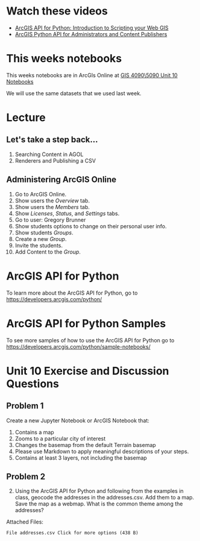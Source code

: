 # Watch these videos
- [ArcGIS API for Python: Introduction to Scripting your Web GIS](https://www.youtube.com/watch?v=WSXzlpVZM50)
- [ArcGIS Python API for Administrators and Content Publishers](https://www.youtube.com/watch?v=4AzOodYTHs4)

# This weeks notebooks
This weeks notebooks are in ArcGIs Online at
[GIS 4090\5090 Unit 10 Notebooks](https://slustl.maps.arcgis.com/home/group.html?id=dd378276497c4d9994ffc50be5c15d8d#overview)

We will use the same datasets that we used last week.

# Lecture

## Let's take a step back...
1. Searching Content in AGOL
2. Renderers and Publishing a CSV

## Administering ArcGIS Online
1. Go to ArcGIS Online.
2. Show users the *Overview* tab.
3. Show users the *Members* tab.
4. Show *Licenses*, *Status*, and *Settings* tabs.
5. Go to user: Gregory Brunner
6. Show students options to change on their personal user info.
7. Show students *Groups*.
8. Create a new *Group*.
9. Invite the students.
10. Add Content to the *Group*.

# ArcGIS API for Python
To learn more about the ArcGIS API for Python, go to https://developers.arcgis.com/python/

# ArcGIS API for Python Samples
To see more samples of how to use the ArcGIS API for Python go to https://developers.arcgis.com/python/sample-notebooks/

# Unit 10 Exercise and Discussion Questions
## Problem 1
Create a new Jupyter Notebook or ArcGIS Notebook that:
1. Contains a map
2. Zooms to a particular city of interest
3. Changes the basemap from the default Terrain basemap
4. Please use Markdown to apply meaningful descriptions of your steps.
5. Contains at least 3 layers, not including the basemap

## Problem 2
2. Using the ArcGIS API for Python and following from the examples in class, geocode the addresses in the addresses.csv. Add them to a map. Save the map as a webmap. What is the common theme among the addresses?

Attached Files:

    File addresses.csv Click for more options (438 B) 
